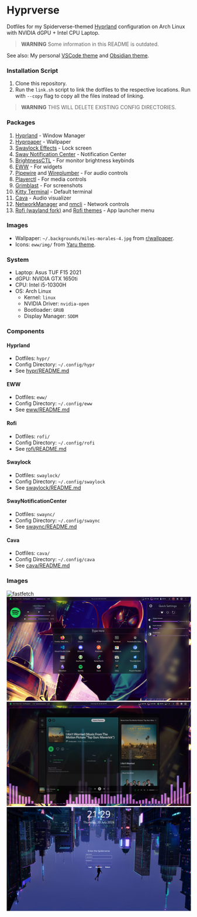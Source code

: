 # Hyprverse
Dotfiles for my Spiderverse-themed [Hyprland](https://hyprland.org) configuration on Arch Linux with NVIDIA dGPU + Intel CPU Laptop.

> **WARNING** Some information in this README is outdated.

See also: My personal [VSCode theme](https://github.com/harshkhandeparkar/personal-vscode-theme) and [Obsidian theme](https://github.com/harshkhandeparkar/personal-obsidian-theme).

### Installation Script
1. Clone this repository.
2. Run the `link.sh` script to link the dotfiles to the respective locations. Run with `--copy` flag to copy all the files instead of linking.
> **WARNING** THIS WILL DELETE EXISTING CONFIG DIRECTORIES.

### Packages
1. [Hyprland](https://hyprland.org) - Window Manager
2. [Hyprpaper](https://github.com/hyprwm/hyprpaper) - Wallpaper
3. [Swaylock Effects](https://github.com/mortie/swaylock-effects) - Lock screen
4. [Sway Notification Center](https://github.com/ErikReider/SwayNotificationCenter) - Notification Center
5. [BrightnessCTL](https://github.com/Hummer12007/brightnessctl) - For monitor brightness keybinds
6. [EWW](https://github.com/elkowar/eww) - For widgets
7. [Pipewire](https://wiki.archlinux.org/title/PipeWire) and [Wireplumber](https://wiki.archlinux.org/title/WirePlumber) - For audio controls
8. [Playerctl](https://github.com/altdesktop/playerctl) - For media controls
9. [Grimblast](https://github.com/hyprwm/contrib#grimblast) - For screenshots
10. [Kitty Terminal](https://github.com/kovidgoyal/kitty) - Default terminal
11. [Cava](https://github.com/karlstav/cava) - Audio visualizer
12. [NetworkManager](https://wiki.archlinux.org/title/NetworkManager) and [nmcli](https://wiki.archlinux.org/title/NetworkManager#nmcli_examples) - Network controls
13. [Rofi (wayland fork)](https://github.com/lbonn/rofi) and [Rofi themes](https://github.com/lbonn/rofi/tree/wayland/themes) - App launcher menu

### Images
- Wallpaper: `~/.backgrounds/miles-morales-4.jpg` from [r/wallpaper](https://www.reddit.com/r/wallpaper/comments/11hnhad/3840x2160_miles_morales/).
- Icons: `eww/img/` from [Yaru theme](https://github.com/ubuntu/yaru).

### System
- Laptop: Asus TUF F15 2021
- dGPU: NVIDIA GTX 1650ti
- CPU: Intel i5-10300H
- OS: Arch Linux
	- Kernel: `linux`
	- NVIDIA Driver: `nvidia-open`
	- Bootloader: `GRUB`
	- Display Manager: `SDDM`

### Components
#### Hyprland
- Dotfiles: `hypr/`
- Config Directory: `~/.config/hypr`
- See [hypr/README.md](./hypr/README.md)

#### EWW
- Dotfiles: `eww/`
- Config Directory: `~/.config/eww`
- See [eww/README.md](./eww/README.md)

#### Rofi
- Dotfiles: `rofi/`
- Config Directory: `~/.config/rofi`
- See [rofi/README.md](./rofi/README.md)

#### Swaylock
- Dotfiles: `swaylock/`
- Config Directory: `~/.config/swaylock`
- See [swaylock/README.md](./swaylock/README.md)

#### SwayNotificationCenter
- Dotfiles: `swaync/`
- Config Directory: `~/.config/swaync`
- See [swaync/README.md](./swaync/README.md)

#### Cava
- Dotfiles: `cava/`
- Config Directory: `~/.config/cava`
- See [cava/README.md](./cava/README.md)

### Images
![fastfetch](img/fastfetch.png)
![rofi](img/rofi.png)
![cava-spotify](img/cava-spotify.png)
![sddm](img/sddm.png)
